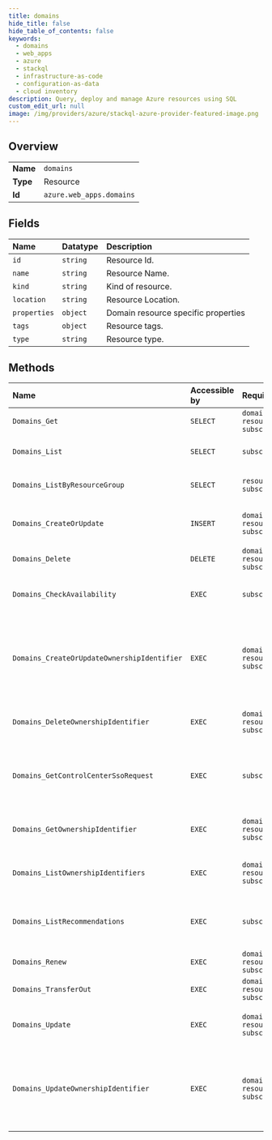 ```yaml
---
title: domains
hide_title: false
hide_table_of_contents: false
keywords:
  - domains
  - web_apps
  - azure    
  - stackql
  - infrastructure-as-code
  - configuration-as-data
  - cloud inventory
description: Query, deploy and manage Azure resources using SQL
custom_edit_url: null
image: /img/providers/azure/stackql-azure-provider-featured-image.png
---
```

  
    

## Overview
<table><tbody>
<tr><td><b>Name</b></td><td><code>domains</code></td></tr>
<tr><td><b>Type</b></td><td>Resource</td></tr>
<tr><td><b>Id</b></td><td><code>azure.web_apps.domains</code></td></tr>
</tbody></table>

## Fields
| Name | Datatype | Description |
|:-----|:---------|:------------|
| `id` | `string` | Resource Id. |
| `name` | `string` | Resource Name. |
| `kind` | `string` | Kind of resource. |
| `location` | `string` | Resource Location. |
| `properties` | `object` | Domain resource specific properties |
| `tags` | `object` | Resource tags. |
| `type` | `string` | Resource type. |
## Methods
| Name | Accessible by | Required Params | Description |
|:-----|:--------------|:----------------|:------------|
| `Domains_Get` | `SELECT` | `domainName, resourceGroupName, subscriptionId` | Description for Get a domain. |
| `Domains_List` | `SELECT` | `subscriptionId` | Description for Get all domains in a subscription. |
| `Domains_ListByResourceGroup` | `SELECT` | `resourceGroupName, subscriptionId` | Description for Get all domains in a resource group. |
| `Domains_CreateOrUpdate` | `INSERT` | `domainName, resourceGroupName, subscriptionId` | Description for Creates or updates a domain. |
| `Domains_Delete` | `DELETE` | `domainName, resourceGroupName, subscriptionId` | Description for Delete a domain. |
| `Domains_CheckAvailability` | `EXEC` | `subscriptionId` | Description for Check if a domain is available for registration. |
| `Domains_CreateOrUpdateOwnershipIdentifier` | `EXEC` | `domainName, name, resourceGroupName, subscriptionId` | Description for Creates an ownership identifier for a domain or updates identifier details for an existing identifier |
| `Domains_DeleteOwnershipIdentifier` | `EXEC` | `domainName, name, resourceGroupName, subscriptionId` | Description for Delete ownership identifier for domain |
| `Domains_GetControlCenterSsoRequest` | `EXEC` | `subscriptionId` | Description for Generate a single sign-on request for the domain management portal. |
| `Domains_GetOwnershipIdentifier` | `EXEC` | `domainName, name, resourceGroupName, subscriptionId` | Description for Get ownership identifier for domain |
| `Domains_ListOwnershipIdentifiers` | `EXEC` | `domainName, resourceGroupName, subscriptionId` | Description for Lists domain ownership identifiers. |
| `Domains_ListRecommendations` | `EXEC` | `subscriptionId` | Description for Get domain name recommendations based on keywords. |
| `Domains_Renew` | `EXEC` | `domainName, resourceGroupName, subscriptionId` | Description for Renew a domain. |
| `Domains_TransferOut` | `EXEC` | `domainName, resourceGroupName, subscriptionId` |  |
| `Domains_Update` | `EXEC` | `domainName, resourceGroupName, subscriptionId` | Description for Creates or updates a domain. |
| `Domains_UpdateOwnershipIdentifier` | `EXEC` | `domainName, name, resourceGroupName, subscriptionId` | Description for Creates an ownership identifier for a domain or updates identifier details for an existing identifier |

